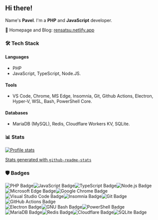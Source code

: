## Hi there!

Name's **Pavel**. I'm a **PHP** and **JavaScript** developer.

🏡 Homepage and Blog: [rensatsu.netlify.app](https://rensatsu.netlify.app)

### 🛠 Tech Stack

#### Languages

- PHP
- JavaScript, TypeScript, Node.JS.

#### Tools

- VS Code, Chrome, MS Edge, Insomnia, Git, Github Actions, Electron, Hyper-V, WSL, Bash, PowerShell Core.

#### Databases

- MariaDB (MySQL), Redis, Cloudflare Workers KV, SQLite.

### 📊 Stats

[![Profile stats][stats]](#-stats)

[Stats generated with `github-readme-stats`](https://github.com/anuraghazra/github-readme-stats)

### 🛡 Badges

![PHP Badge](https://img.shields.io/badge/PHP-777BB4?logo=php&logoColor=fff&style=for-the-badge)![JavaScript Badge](https://img.shields.io/badge/JavaScript-F7DF1E?logo=javascript&logoColor=000&style=for-the-badge)![TypeScript Badge](https://img.shields.io/badge/TypeScript-3178C6?logo=typescript&logoColor=fff&style=for-the-badge)![Node.js Badge](https://img.shields.io/badge/Node.js-393?logo=nodedotjs&logoColor=fff&style=for-the-badge)  
![Microsoft Edge Badge](https://img.shields.io/badge/Microsoft%20Edge-0078D7?logo=microsoftedge&logoColor=fff&style=for-the-badge)![Google Chrome Badge](https://img.shields.io/badge/Google%20Chrome-4285F4?logo=googlechrome&logoColor=fff&style=for-the-badge)  
![Visual Studio Code Badge](https://img.shields.io/badge/Visual%20Studio%20Code-007ACC?logo=visualstudiocode&logoColor=fff&style=for-the-badge)![Insomnia Badge](https://img.shields.io/badge/Insomnia-4000BF?logo=insomnia&logoColor=fff&style=for-the-badge)![Git Badge](https://img.shields.io/badge/Git-F05032?logo=git&logoColor=fff&style=for-the-badge)![GitHub Actions Badge](https://img.shields.io/badge/GitHub%20Actions-2088FF?logo=githubactions&logoColor=fff&style=for-the-badge)  
![Electron Badge](https://img.shields.io/badge/Electron-47848F?logo=electron&logoColor=fff&style=for-the-badge)![GNU Bash Badge](https://img.shields.io/badge/GNU%20Bash-4EAA25?logo=gnubash&logoColor=fff&style=for-the-badge)![PowerShell Badge](https://img.shields.io/badge/PowerShell-5391FE?logo=powershell&logoColor=fff&style=for-the-badge)  
![MariaDB Badge](https://img.shields.io/badge/MariaDB-003545?logo=mariadb&logoColor=fff&style=for-the-badge)![Redis Badge](https://img.shields.io/badge/Redis-DC382D?logo=redis&logoColor=fff&style=for-the-badge)![Cloudflare Badge](https://img.shields.io/badge/Cloudflare-F38020?logo=cloudflare&logoColor=fff&style=for-the-badge)![SQLite Badge](https://img.shields.io/badge/SQLite-003B57?logo=sqlite&logoColor=fff&style=for-the-badge)

<!-- Links -->

[stats]: https://github-readme-stats.vercel.app/api?username=rensatsu&show_icons=true&theme=swift&count_private=true&hide_border=true&hide_title=true&hide=contribs&disable_animations=true

